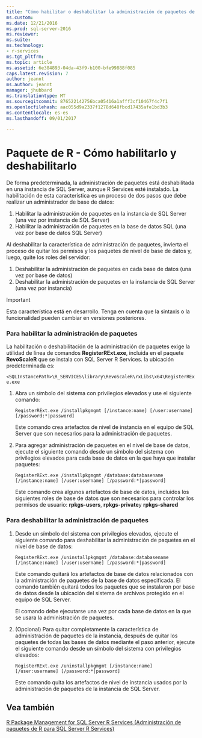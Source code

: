 ```yaml
---
title: "Cómo habilitar o deshabilitar la administración de paquetes de R | Microsoft Docs"
ms.custom: 
ms.date: 12/21/2016
ms.prod: sql-server-2016
ms.reviewer: 
ms.suite: 
ms.technology:
- r-services
ms.tgt_pltfrm: 
ms.topic: article
ms.assetid: 6e384893-04da-43f9-b100-bfe99888f085
caps.latest.revision: 7
author: jeannt
ms.author: jeannt
manager: jhubbard
ms.translationtype: MT
ms.sourcegitcommit: 876522142756bca05416a1afff3cf10467f4c7f1
ms.openlocfilehash: aac055d9a2337f1278d648fbcd17435afe1bd3b3
ms.contentlocale: es-es
ms.lasthandoff: 09/01/2017

---
```

# <a name="r-package---how-to-enable-or-disable"></a>Paquete de R - Cómo habilitarlo y deshabilitarlo

De forma predeterminada, la administración de paquetes está deshabilitada en una instancia de SQL Server, aunque R Services esté instalado. La habilitación de esta característica es un proceso de dos pasos que debe realizar un administrador de base de datos: 

1. Habilitar la administración de paquetes en la instancia de SQL Server (una vez por instancia de SQL Server) 
2. Habilitar la administración de paquetes en la base de datos SQL (una vez por base de datos SQL Server) 


Al deshabilitar la característica de administración de paquetes, invierta el proceso de quitar los permisos y los paquetes de nivel de base de datos y, luego, quite los roles del servidor:
 
1. Deshabilitar la administración de paquetes en cada base de datos (una vez por base de datos) 
2. Deshabilitar la administración de paquetes en la instancia de SQL Server (una vez por instancia) 

> [!IMPORTANT]
> Esta característica está en desarrollo. Tenga en cuenta que la sintaxis o la funcionalidad pueden cambiar en versiones posteriores. 

### <a name="to-enable-package-management"></a>Para habilitar la administración de paquetes

La habilitación o deshabilitación de la administración de paquetes exige la utilidad de línea de comandos **RegisterRExt.exe**, incluida en el paquete **RevoScaleR** que se instala con SQL Server R Services. la ubicación predeterminada es:

`<SQLInstancePath>\R_SERVICES\library\RevoScaleR\rxLibs\x64\RegisterRExe.exe` 
    
1. Abra un símbolo del sistema con privilegios elevados y use el siguiente comando:

    `RegisterRExt.exe /installpkgmgmt [/instance:name] [/user:username] [/password:*|password]`

    Este comando crea artefactos de nivel de instancia en el equipo de SQL Server que son necesarios para la administración de paquetes. 

2. Para agregar administración de paquetes en el nivel de base de datos, ejecute el siguiente comando desde un símbolo del sistema con privilegios elevados para cada base de datos en la que haya que instalar paquetes: 

    `RegisterRExt.exe /installpkgmgmt /database:databasename [/instance:name] [/user:username] [/password:*|password]` 

    Este comando crea algunos artefactos de base de datos, incluidos los siguientes roles de base de datos que son necesarios para controlar los permisos de usuario: **rpkgs-users**, **rpkgs-private**y **rpkgs-shared** 

### <a name="to-disable-package-management"></a>Para deshabilitar la administración de paquetes 

1. Desde un símbolo del sistema con privilegios elevados, ejecute el siguiente comando para deshabilitar la administración de paquetes en el nivel de base de datos:

   `RegisterRExt.exe /uninstallpkgmgmt /database:databasename [/instance:name] [/user:username] [/password:*|password]` 

    Este comando quitará los artefactos de base de datos relacionados con la administración de paquetes de la base de datos especificada.  El comando también quitará todos los paquetes que se instalaron por base de datos desde la ubicación del sistema de archivos protegido en el equipo de SQL Server.
    
    El comando debe ejecutarse una vez por cada base de datos en la que se usara la administración de paquetes.
 
2. (Opcional) Para quitar completamente la característica de administración de paquetes de la instancia, después de quitar los paquetes de todas las bases de datos mediante el paso anterior, ejecute el siguiente comando desde un símbolo del sistema con privilegios elevados:

    `RegisterRExt.exe /uninstallpkgmgmt [/instance:name] [/user:username] [/password:*|password]`

    Este comando quita los artefactos de nivel de instancia usados por la administración de paquetes de la instancia de SQL Server. 


## <a name="see-also"></a>Vea también
[R Package Management for SQL Server R Services (Administración de paquetes de R para SQL Server R Services)](../../advanced-analytics/r-services/r-package-management-for-sql-server-r-services.md)

